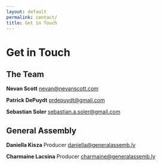 ```yaml
---
layout: default
permalink: contact/
title: Get in Touch
---
```


# Get in Touch

## The Team

**Nevan Scott**
<nevan@nevanscott.com>

**Patrick DePuydt**
<prdepuydt@gmail.com>

**Sebastian Soler**
<sebastian.a.soler@gmail.com>

## General Assembly

**Daniella Kisza**
Producer
<daniella@generalassemb.ly>

**Charmaine Lacsina**
Producer
<charmaine@generalassemb.ly>
